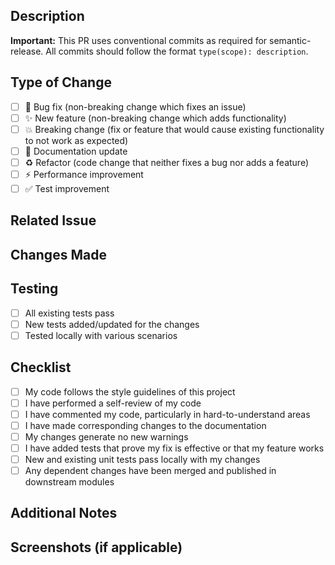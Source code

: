## Description

<!-- Please include a summary of the changes and the related issue if any -->

**Important:** This PR uses conventional commits as required for semantic-release. All commits should follow the format `type(scope): description`.

## Type of Change

<!-- Select the type of change(s) this PR introduces -->

- [ ] 🐛 Bug fix (non-breaking change which fixes an issue)
- [ ] ✨ New feature (non-breaking change which adds functionality)
- [ ] 💥 Breaking change (fix or feature that would cause existing functionality to not work as expected)
- [ ] 📝 Documentation update
- [ ] ♻️ Refactor (code change that neither fixes a bug nor adds a feature)
- [ ] ⚡ Performance improvement
- [ ] ✅ Test improvement

## Related Issue

<!-- Link to related issue if any -->
<!-- Example: Fixes #123 -->

## Changes Made

<!-- List the key changes made in this PR -->

## Testing

<!-- Describe the tests you ran to verify your changes -->

- [ ] All existing tests pass
- [ ] New tests added/updated for the changes
- [ ] Tested locally with various scenarios

## Checklist

- [ ] My code follows the style guidelines of this project
- [ ] I have performed a self-review of my code
- [ ] I have commented my code, particularly in hard-to-understand areas
- [ ] I have made corresponding changes to the documentation
- [ ] My changes generate no new warnings
- [ ] I have added tests that prove my fix is effective or that my feature works
- [ ] New and existing unit tests pass locally with my changes
- [ ] Any dependent changes have been merged and published in downstream modules

## Additional Notes

<!-- Any additional information about the PR -->

## Screenshots (if applicable)

<!-- Add screenshots to help explain your changes -->

